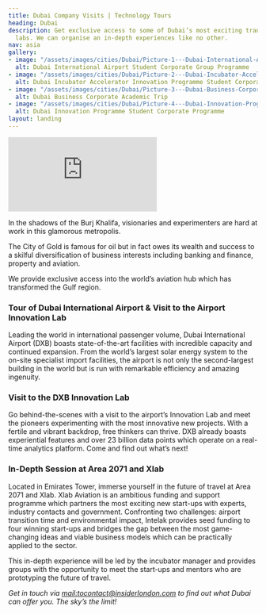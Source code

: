```yaml
---
title: Dubai Company Visits | Technology Tours
heading: Dubai
description: Get exclusive access to some of Dubai’s most exciting transport and innovation
  labs. We can organise an in-depth experiences like no other.
nav: asia
gallery:
- image: "/assets/images/cities/Dubai/Picture-1---Dubai-International-Airport-Student-Corporate-Group-Programme.jpg"
  alt: Dubai International Airport Student Corporate Group Programme
- image: "/assets/images/cities/Dubai/Picture-2---Dubai-Incubator-Accelerator-Innovation-Programme-Student-Corporate.jpg"
  alt: Dubai Incubator Accelerator Innovation Programme Student Corporate
- image: "/assets/images/cities/Dubai/Picture-3---Dubai-Business-Corporate-Academic-Trip.jpg"
  alt: Dubai Business Corporate Academic Trip
- image: "/assets/images/cities/Dubai/Picture-4---Dubai-Innovation-Programme-Student-Corporate-Programme.jpg"
  alt: Dubai Innovation Programme Student Corporate Programme
layout: landing
---
```


<div class="o-ratio o-ratio--16:9 u-margin-bottom">
<iframe src="https://player.vimeo.com/video/395423781" frameborder="0" allow="autoplay; fullscreen" allowfullscreen></iframe>
</div>

In the shadows of the Burj Khalifa, visionaries and experimenters are hard at work in this glamorous metropolis.

The City of Gold is famous for oil but in fact owes its wealth and success to a skilful diversification of business interests including banking and finance, property and aviation.

We provide exclusive access into the world’s aviation hub which has transformed the Gulf region.

### Tour of Dubai International Airport & Visit to the Airport Innovation Lab

Leading the world in international passenger volume, Dubai International Airport (DXB) boasts state-of-the-art facilities with incredible capacity and continued expansion. From the world’s largest solar energy system to the on-site specialist import facilities, the airport is not only the second-largest building in the world but is run with remarkable efficiency and amazing ingenuity.

### Visit to the DXB Innovation Lab

Go behind-the-scenes with a visit to the airport’s Innovation Lab and meet the pioneers experimenting with the most innovative new projects. With a fertile and vibrant backdrop, free thinkers can thrive. DXB already boasts experiential features and over 23 billion data points which operate on a real-time analytics platform. Come and find out what’s next!

### In-Depth Session at Area 2071 and Xlab

Located in Emirates Tower, immerse yourself in the future of travel at Area 2071 and Xlab. Xlab Aviation is an ambitious funding and support programme which partners the most exciting new start-ups with experts, industry contacts and government. Confronting two challenges: airport transition time and environmental impact, Intelak provides seed funding to four winning start-ups and bridges the gap between the most game-changing ideas and viable business models which can be practically applied to the sector.

This in-depth experience will be led by the incubator manager and provides groups with the opportunity to meet the start-ups and mentors who are prototyping the future of travel.

*Get in touch via [mail:tocontact@insiderlondon.com](mailto:contact@insiderlondon.com) to find out what Dubai can offer you. The sky’s the limit!*